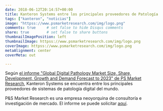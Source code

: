 ```yaml
---
date: 2018-06-12T20:14:57+00:00
title: Kanteron Systems entre los principales proveedores de Patología Digital
tags: ["kanteron", "noticias"]
image: "httpss://www.psmarketresearch.com/img/logo.png"
comments: true     # set false to hide Disqus comments
share: true        # set false to share buttons
thumbnailImagePosition: left
thumbnailImage: httpss://www.psmarketresearch.com/img/logo.png
coverImage: httpss://www.psmarketresearch.com/img/logo.png
metaAlignment: center
coverMeta: out

---
```

Según [el informe "Global Digital Pathology Market Size, Share, Development, Growth and Demand Forecast to 2023" de PS Market Research](httpss://www.psmarketresearch.com/market-analysis/digital-pathology-market), Kanteron Systems se encuentra entre los principales proveedores de sistemas de patología digital del mundo.

<!--more-->

P&S Market Research es una empresa neoyorquina de consultoría e investigación de mercado. El informe se puede solicitar [aquí](httpss://www.psmarketresearch.com/market-analysis/digital-pathology-market/report-sample).
